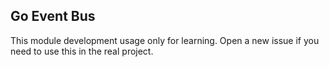 ## Go Event Bus

This module development usage only for learning.
Open a new issue if you need to use this in the real project.
